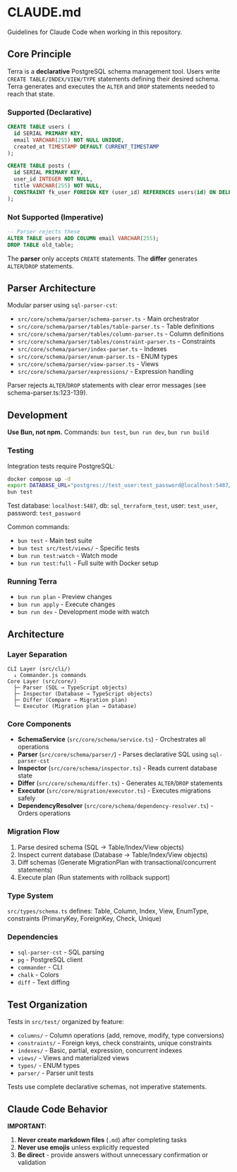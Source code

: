 # CLAUDE.md

Guidelines for Claude Code when working in this repository.

## Core Principle

Terra is a **declarative** PostgreSQL schema management tool. Users write `CREATE TABLE/INDEX/VIEW/TYPE` statements defining their desired schema. Terra generates and executes the `ALTER` and `DROP` statements needed to reach that state.

### Supported (Declarative)

```sql
CREATE TABLE users (
  id SERIAL PRIMARY KEY,
  email VARCHAR(255) NOT NULL UNIQUE,
  created_at TIMESTAMP DEFAULT CURRENT_TIMESTAMP
);

CREATE TABLE posts (
  id SERIAL PRIMARY KEY,
  user_id INTEGER NOT NULL,
  title VARCHAR(255) NOT NULL,
  CONSTRAINT fk_user FOREIGN KEY (user_id) REFERENCES users(id) ON DELETE CASCADE
);
```

### Not Supported (Imperative)

```sql
-- Parser rejects these
ALTER TABLE users ADD COLUMN email VARCHAR(255);
DROP TABLE old_table;
```

The **parser** only accepts `CREATE` statements. The **differ** generates `ALTER`/`DROP` statements.

## Parser Architecture

Modular parser using `sql-parser-cst`:

- `src/core/schema/parser/schema-parser.ts` - Main orchestrator
- `src/core/schema/parser/tables/table-parser.ts` - Table definitions
- `src/core/schema/parser/tables/column-parser.ts` - Column definitions
- `src/core/schema/parser/tables/constraint-parser.ts` - Constraints
- `src/core/schema/parser/index-parser.ts` - Indexes
- `src/core/schema/parser/enum-parser.ts` - ENUM types
- `src/core/schema/parser/view-parser.ts` - Views
- `src/core/schema/parser/expressions/` - Expression handling

Parser rejects `ALTER`/`DROP` statements with clear error messages (see schema-parser.ts:123-139).

## Development

**Use Bun, not npm.** Commands: `bun test`, `bun run dev`, `bun run build`

### Testing

Integration tests require PostgreSQL:

```bash
docker compose up -d
export DATABASE_URL="postgres://test_user:test_password@localhost:5487/sql_terraform_test"
bun test
```

Test database: `localhost:5487`, db: `sql_terraform_test`, user: `test_user`, password: `test_password`

Common commands:
- `bun test` - Main test suite
- `bun test src/test/views/` - Specific tests
- `bun run test:watch` - Watch mode
- `bun run test:full` - Full suite with Docker setup

### Running Terra

- `bun run plan` - Preview changes
- `bun run apply` - Execute changes
- `bun run dev` - Development mode with watch

## Architecture

### Layer Separation

```
CLI Layer (src/cli/)
  ↓ Commander.js commands
Core Layer (src/core/)
  ├─ Parser (SQL → TypeScript objects)
  ├─ Inspector (Database → TypeScript objects)
  ├─ Differ (Compare → Migration plan)
  └─ Executor (Migration plan → Database)
```

### Core Components

- **SchemaService** (`src/core/schema/service.ts`) - Orchestrates all operations
- **Parser** (`src/core/schema/parser/`) - Parses declarative SQL using `sql-parser-cst`
- **Inspector** (`src/core/schema/inspector.ts`) - Reads current database state
- **Differ** (`src/core/schema/differ.ts`) - Generates `ALTER`/`DROP` statements
- **Executor** (`src/core/migration/executor.ts`) - Executes migrations safely
- **DependencyResolver** (`src/core/schema/dependency-resolver.ts`) - Orders operations

### Migration Flow

1. Parse desired schema (SQL → Table/Index/View objects)
2. Inspect current database (Database → Table/Index/View objects)
3. Diff schemas (Generate MigrationPlan with transactional/concurrent statements)
4. Execute plan (Run statements with rollback support)

### Type System

`src/types/schema.ts` defines: Table, Column, Index, View, EnumType, constraints (PrimaryKey, ForeignKey, Check, Unique)

### Dependencies

- `sql-parser-cst` - SQL parsing
- `pg` - PostgreSQL client
- `commander` - CLI
- `chalk` - Colors
- `diff` - Text diffing

## Test Organization

Tests in `src/test/` organized by feature:

- `columns/` - Column operations (add, remove, modify, type conversions)
- `constraints/` - Foreign keys, check constraints, unique constraints
- `indexes/` - Basic, partial, expression, concurrent indexes
- `views/` - Views and materialized views
- `types/` - ENUM types
- `parser/` - Parser unit tests

Tests use complete declarative schemas, not imperative statements.

## Claude Code Behavior

**IMPORTANT:**

1. **Never create markdown files** (`.md`) after completing tasks
2. **Never use emojis** unless explicitly requested
3. **Be direct** - provide answers without unnecessary confirmation or validation
